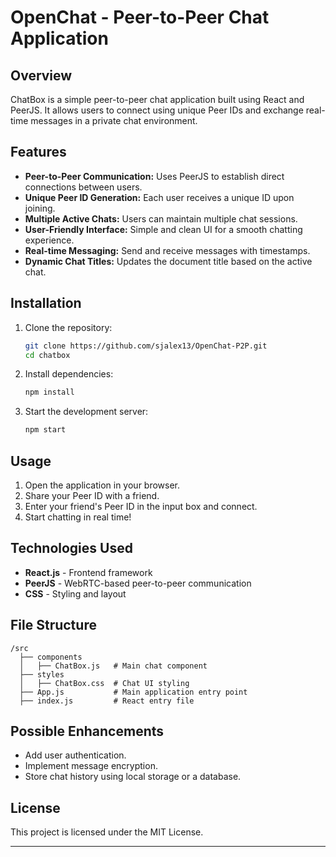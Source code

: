 # OpenChat - Peer-to-Peer Chat Application

## Overview
ChatBox is a simple peer-to-peer chat application built using React and PeerJS. It allows users to connect using unique Peer IDs and exchange real-time messages in a private chat environment.

## Features
- **Peer-to-Peer Communication:** Uses PeerJS to establish direct connections between users.
- **Unique Peer ID Generation:** Each user receives a unique ID upon joining.
- **Multiple Active Chats:** Users can maintain multiple chat sessions.
- **User-Friendly Interface:** Simple and clean UI for a smooth chatting experience.
- **Real-time Messaging:** Send and receive messages with timestamps.
- **Dynamic Chat Titles:** Updates the document title based on the active chat.

## Installation

1. Clone the repository:
   ```sh
   git clone https://github.com/sjalex13/OpenChat-P2P.git
   cd chatbox
   ```
2. Install dependencies:
   ```sh
   npm install
   ```
3. Start the development server:
   ```sh
   npm start
   ```

## Usage
1. Open the application in your browser.
2. Share your Peer ID with a friend.
3. Enter your friend's Peer ID in the input box and connect.
4. Start chatting in real time!

## Technologies Used
- **React.js** - Frontend framework
- **PeerJS** - WebRTC-based peer-to-peer communication
- **CSS** - Styling and layout

## File Structure
```
/src
  ├── components
  │   ├── ChatBox.js   # Main chat component
  ├── styles
  │   ├── ChatBox.css  # Chat UI styling
  ├── App.js           # Main application entry point
  ├── index.js         # React entry file
```

## Possible Enhancements
- Add user authentication.
- Implement message encryption.
- Store chat history using local storage or a database.

## License
This project is licensed under the MIT License.

---


